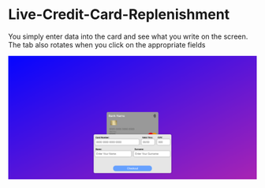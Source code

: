 # Live-Credit-Card-Replenishment

You simply enter data into the card and see what you write on the screen. The tab also rotates when you click on the appropriate fields

![VIEW](./VIEW.png)
